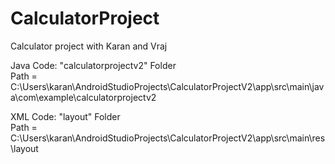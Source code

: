 # CalculatorProject
Calculator project with Karan and Vraj

Java Code: "calculatorprojectv2" Folder  
Path = C:\Users\karan\AndroidStudioProjects\CalculatorProjectV2\app\src\main\java\com\example\calculatorprojectv2

XML Code: "layout" Folder  
Path = C:\Users\karan\AndroidStudioProjects\CalculatorProjectV2\app\src\main\res\layout
